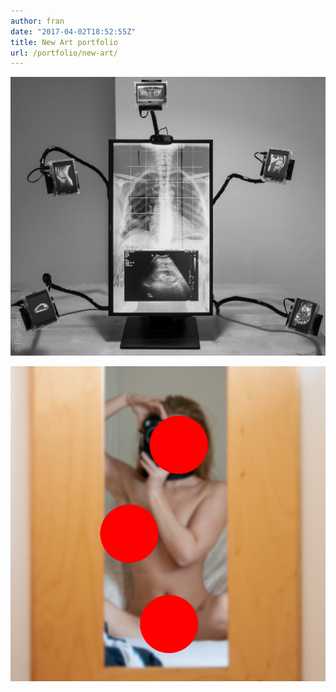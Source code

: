 ```yaml
---
author: fran
date: "2017-04-02T18:52:55Z"
title: New Art portfolio
url: /portfolio/new-art/
---
```


[![#Selfie_v2](XT238744.jpg)](/en/blog/2021/10/26/selfie_v2/)  

[![Shared Folver](IMG_5027-Editar-2.jpg)](/en/blog/2021/05/21/shared-folder-red-box-v21/)

